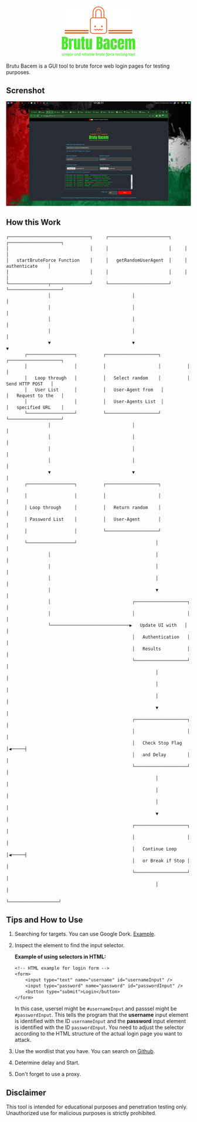 <p align="center">
  <img src="https://github.com/hangga/Brutu-Bacem/blob/main/brutu-bacem-high-resolution-logo-transparent.png?raw=true" width="200px"/>
</p>

Brutu Bacem is a GUI tool to brute force web login pages for testing purposes.

## Screnshot

<p align="center">
   <img width="700px" src="https://github.com/hangga/Brutu-Bacem/blob/main/brutu-baem-web-blur.png?raw=true"/>
</p>

## How this Work

```
┌───────────────────────────────┐     ┌───────────────────────┐     ┌────────────────────┐
│                               │     │                       │     │                    │
│   startBruteForce Function    │     │   getRandomUserAgent  │     │   authenticate    │
│                               │     │                       │     │                    │
└───────────────┬───────────────┘     └───────────────────────┘     └────────────────────┘
                │                               │                               │
                │                               │                               │
                │                               │                               │
                │                               │                               │
                ▼                               ▼                               ▼
       ┌──────────────────┐          ┌────────────────────┐          ┌────────────────────┐
       │                  │          │                    │          │                    │
       │   Loop through   │          │   Select random    │          │   Send HTTP POST   │
       │   User List      │          │   User-Agent from   │          │   Request to the   │
       │                  │          │   User-Agents List  │          │   specified URL    │
       └──────────────────┘          └────────────────────┘          └────────────────────┘
                │                               │                               │
                │                               │                               │
                │                               │                               │
                │                               │                               │
                ▼                               ▼                               │
       ┌──────────────────┐          ┌────────────────────┐                   │
       │                  │          │                    │                   │
       │ Loop through     │          │   Return random    │                   │
       │ Password List    │          │   User-Agent       │                   │
       │                  │          └────────────────────┘                   │
       └──────────────────┘                              │                   │
                │                                        │                   │
                │                                        │                   │
                │                                        │                   │
                │                                        ▼                   │
                │                               ┌────────────────────┐      │
                │                               │                    │      │
                └──────────────────────────────▶   Update UI with   │      │
                                                │   Authentication   │      │
                                                │   Results          │      │
                                                └────────────────────┘      │
                                                         │                   │
                                                         │                   │
                                                         │                   │
                                                         ▼                   │
                                                ┌────────────────────┐      │
                                                │                    │      │
                                                │   Check Stop Flag  │◀─────┤
                                                │   and Delay        │      │
                                                └────────────────────┘      │
                                                         │                   │
                                                         │                   │
                                                         │                   │
                                                         ▼                   │
                                                ┌────────────────────┐      │
                                                │                    │      │
                                                │   Continue Loop    │◀─────┤
                                                │   or Break if Stop │      │
                                                └────────────────────┘      │
                                                         │                   │
                                                         └───────────────────┘

```

## Tips and How to Use
1. Searching for targets. You can use Google Dork. <a target="_blank" href="https://www.google.com/search?q=inurl%3A+%22admin%22+%22co.il%22">Example</a>.
2. Inspect the element to find the input selector.
 
    **Example of using selectors in HTML:**
  
    ```
    <!-- HTML example for login form -->
    <form>
        <input type="text" name="username" id="usernameInput" />
        <input type="password" name="password" id="passwordInput" />
        <button type="submit">Login</button>
    </form>
    ```
    In this case, usersel might be `#usernameInput` and passsel might be `#passwordInput`. This tells the program that the **username** input element is identified with the ID `usernameInput` and the **password** input element is identified with the ID `passwordInput`. You need to adjust the selector according to the HTML structure of the actual login page you want to attack.

3. Use the wordlist that you have. You can search on <a href="https://github.com/topics/password-list?o=desc&s=updated"> Github</a>.
4. Determine delay and Start.
5. Don't forget to use a proxy.

## Disclaimer
This tool is intended for educational purposes and penetration testing only. Unauthorized use for malicious purposes is strictly prohibited.
